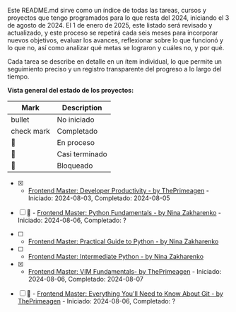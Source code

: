 Este README.md sirve como un índice de todas las tareas, cursos y proyectos que tengo programados para lo que resta del 2024, iniciando el 3 de agosto de 2024. El 1 de enero de 2025, este listado será revisado y actualizado, y este proceso se repetirá cada seis meses para incorporar nuevos objetivos, evaluar los avances, reflexionar sobre lo que funcionó y lo que no, así como analizar qué metas se lograron y cuáles no, y por qué.

Cada tarea se describe en detalle en un ítem individual, lo que permite un seguimiento preciso y un registro transparente del progreso a lo largo del tiempo.

**Vista general del estado de los proyectos:**

| Mark          | Description      |
| ------------- | ---------------- |
| bullet        | No iniciado |
| check mark    | Completado   |
| :runner:      | En proceso    |
| :muscle:      | Casi terminado    |
| :red_circle:  | Bloqueado    |


- [x] - [Frontend Master: Developer Productivity - by ThePrimeagen](https://frontendmasters.com/courses/developer-productivity/)  - Iniciado: 2024-08-03, Completado: 2024-08-05
- [ ] :runner: - [Frontend Master: Python Fundamentals - by Nina Zakharenko](https://frontendmasters.com/courses/python/i)  - Iniciado: 2024-08-06, Completado: ?
- [ ] - [Frontend Master: Practical Guide to Python - by Nina Zakharenko](https://frontendmasters.com/courses/practical-python/)
- [ ] - [Frontend Master: Intermediate Python - by Nina Zakharenko](https://frontendmasters.com/courses/intermediate-python/)
- [x] - [Frontend Master:  VIM Fundamentals- by ThePrimeagen]( https://frontendmasters.com/courses/vim-fundamentals/)  - Iniciado: 2024-08-06, Completado: 2024-08-07
- [ ] :runner: - [Frontend Master:  Everything You'll Need to Know About Git - by ThePrimeagen](https://frontendmasters.com/courses/everything-git/)  - Iniciado: 2024-08-06, Completado: ?



